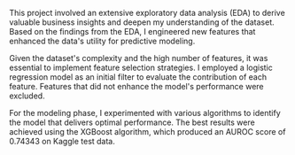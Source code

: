 This project involved an extensive exploratory data analysis (EDA) to derive valuable business insights and deepen my understanding of the dataset. 
Based on the findings from the EDA, I engineered new features that enhanced the data's utility for predictive modeling.

Given the dataset's complexity and the high number of features, it was essential to implement feature selection strategies. 
I employed a logistic regression model as an initial filter to evaluate the contribution of each feature. 
Features that did not enhance the model's performance were excluded.

For the modeling phase, I experimented with various algorithms to identify the model that delivers optimal performance. 
The best results were achieved using the XGBoost algorithm, which produced an AUROC score of 0.74343 on Kaggle test data.
